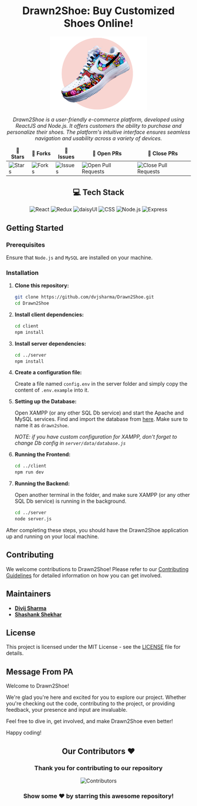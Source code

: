 <div align="center">

# Drawn2Shoe: Buy Customized Shoes Online!

<div align="center"><img src="./client/src/assets/banner-hero.png" width="auto" height="200px"/></div>

<i>Drawn2Shoe is a user-friendly e-commerce platform, developed using ReactJS and Node.js. It offers customers the ability to purchase and personalize their shoes. The platform's intuitive interface ensures seamless navigation and usability across a variety of devices.</i>

</div>

<div align = "center">
<table align="center">
    <thead align="center">
        <tr border: 1px;>
            <td><b>🌟 Stars</b></td>
            <td><b>🍴 Forks</b></td>
            <td><b>🐛 Issues</b></td>
            <td><b>🔔 Open PRs</b></td>
            <td><b>🔕 Close PRs</b></td>
        </tr>
     </thead>
    <tbody>
         <tr>
            <td><img alt="Stars" src="https://img.shields.io/github/stars/dvjsharma/Drawn2Shoe?style=flat&logo=github"/></td>
             <td><img alt="Forks" src="https://img.shields.io/github/forks/dvjsharma/Drawn2Shoe?style=flat&logo=github"/></td>
            <td><img alt="Issues" src="https://img.shields.io/github/issues/dvjsharma/Drawn2Shoe?style=flat&logo=github"/></td>
            <td><img alt="Open Pull Requests" src="https://img.shields.io/github/issues-pr/dvjsharma/Drawn2Shoe?style=flat&logo=github"/></td>
           <td><img alt="Close Pull Requests" src="https://img.shields.io/github/issues-pr-closed/dvjsharma/Drawn2Shoe?style=flat&color=critical&logo=github"/></td>
        </tr>
    </tbody>
</table>
</div>

<div align="center">

## 💻 Tech Stack

![React](https://img.shields.io/badge/React-%2320232a.svg?style=for-the-badge&logo=react&logoColor=%2361DAFB)
![Redux](https://img.shields.io/badge/Redux-%23764ABC?style=for-the-badge&logo=redux&logoColor=white)
![daisyUI](https://img.shields.io/badge/daisyUI-%232D3748?style=for-the-badge&logo=tailwind-css&logoColor=white)
![CSS](https://img.shields.io/badge/CSS-%231572B6?style=for-the-badge&logo=css3&logoColor=white)
![Node.js](https://img.shields.io/badge/Node.js-43853D?style=for-the-badge&logo=node.js&logoColor=white)
![Express](https://img.shields.io/badge/Express-000000?style=for-the-badge&logo=express&logoColor=white)

</div>

## Getting Started

### Prerequisites

Ensure that `Node.js` and `MySQL` are installed on your machine.

### Installation

1. **Clone this repository:**

    ```bash
    git clone https://github.com/dvjsharma/Drawn2Shoe.git
    cd Drawn2Shoe
    ```

2. **Install client dependencies:**

    ```bash
    cd client
    npm install
    ```

3. **Install server dependencies:**

    ```bash
    cd ../server
    npm install
    ```

4. **Create a configuration file:**

    Create a file named `config.env` in the server folder and simply copy the content of `.env.example` into it.

5. **Setting up the Database:**

    Open XAMPP (or any other SQL Db service) and start the Apache and MySQL services. Find and import the database from [here](https://drive.google.com/file/d/1qShqZpEGcdhVmZ7zzAar-tBwhPFomNWW/view?usp=sharing). Make sure to name it as `drawn2shoe`.

    <i>NOTE: if you have custom configuration for XAMPP, don't forget to change Db config in `server/data/database.js`</i>

6. **Running the Frontend:**

    ```bash
    cd ../client
    npm run dev
    ```

7. **Running the Backend:**

    Open another terminal in the folder, and make sure XAMPP (or any other SQL Db service) is running in the background.

    ```bash
    cd ../server
    node server.js
    ```

After completing these steps, you should have the Drawn2Shoe application up and running on your local machine.

## Contributing

We welcome contributions to Drawn2Shoe! Please refer to our [Contributing Guidelines](CONTRIBUTING.md) for detailed information on how you can get involved.

## Maintainers

-   [**Divij Sharma**](https://github.com/dvjsharma) 
-   [**Shashank Shekhar**](https://github.com/ShashankShekhar07) 

## License

This project is licensed under the MIT License - see the [LICENSE](LICENSE) file for details.

## Message From PA

Welcome to Drawn2Shoe!

We're glad you're here and excited for you to explore our project. Whether you're checking out the code, contributing to the project, or providing feedback, your presence and input are invaluable.

Feel free to dive in, get involved, and make Drawn2Shoe even better!

Happy coding!

<div>
 
<h2 align = "center">Our Contributors ❤️</h2>
<div align = "center">
 <h3>Thank you for contributing to our repository</h3>

![Contributors](https://contrib.rocks/image?repo=dvjsharma/Drawn2Shoe)

### Show some ❤️ by starring this awesome repository!

</div>
